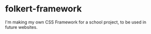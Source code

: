 # folkert-framework
I'm making my own CSS Framework for a school project, to be used in future websites.
